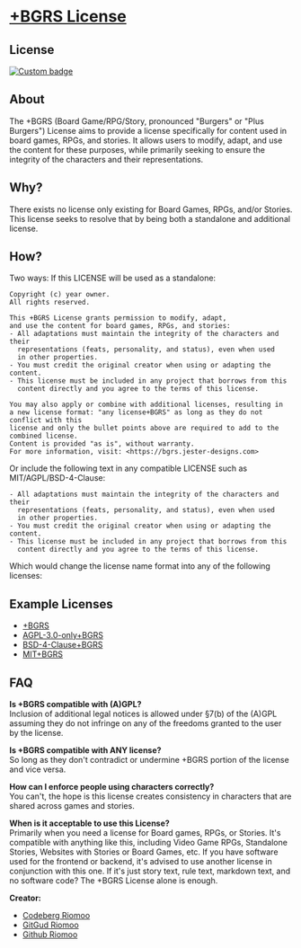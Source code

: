 # [+BGRS License](https://bgrs.jester-designs.com/)

## License

[![Custom badge](https://img.shields.io/endpoint?style=for-the-badge&url=https%3A%2F%2Fshare.jester-designs.com%2Fmedia%2Fbank%2Fkeep%2Fmitplusbsd4.json)](LICENSE)

## About
The +BGRS (Board Game/RPG/Story, pronounced "Burgers" or "Plus Burgers") License aims to provide a license specifically for content used in board games, RPGs, and stories. It allows users to modify, adapt, and use the content for these purposes, while primarily seeking to ensure the integrity of the characters and their representations.

## Why?
There exists no license only existing for Board Games, RPGs, and/or Stories. This license seeks to resolve that by being both a standalone and additional license.

## How?
Two ways:
If this LICENSE will be used as a standalone:
```
Copyright (c) year owner.
All rights reserved.

This +BGRS License grants permission to modify, adapt,
and use the content for board games, RPGs, and stories:
- All adaptations must maintain the integrity of the characters and their
  representations (feats, personality, and status), even when used
  in other properties.
- You must credit the original creator when using or adapting the content.
- This license must be included in any project that borrows from this
  content directly and you agree to the terms of this license.

You may also apply or combine with additional licenses, resulting in
a new license format: "any license+BGRS" as long as they do not conflict with this
license and only the bullet points above are required to add to the combined license.
Content is provided "as is", without warranty.
For more information, visit: <https://bgrs.jester-designs.com>
```
Or include the following text in any compatible LICENSE such as MIT/AGPL/BSD-4-Clause:
```
- All adaptations must maintain the integrity of the characters and their
  representations (feats, personality, and status), even when used
  in other properties.
- You must credit the original creator when using or adapting the content.
- This license must be included in any project that borrows from this
  content directly and you agree to the terms of this license.
```
Which would change the license name format into any of the following licenses:

## Example Licenses
- [+BGRS](www/docs/+BGRS.txt)
- [AGPL-3.0-only+BGRS](www/docs/AGPL-3.0-only+BGRS.txt)
- [BSD-4-Clause+BGRS](www/docs/BSD-4-Clause+BGRS.txt)
- [MIT+BGRS](www/docs/MIT+BGRS.txt)

## FAQ
**Is +BGRS compatible with (A)GPL?**  
Inclusion of additional legal notices is allowed under §7(b) of the (A)GPL assuming they do not infringe on any of the freedoms granted to the user by the license.

**Is +BGRS compatible with ANY license?**  
So long as they don't contradict or undermine +BGRS portion of the license and vice versa.

**How can I enforce people using characters correctly?**  
You can't, the hope is this license creates consistency in characters that are shared across games and stories.

**When is it acceptable to use this License?**  
Primarily when you need a license for Board games, RPGs, or Stories. It's compatible with anything like this, including Video Game RPGs, Standalone Stories, Websites with Stories or Board Games, etc. If you have software used for the frontend or backend, it's advised to use another license in conjunction with this one. If it's just story text, rule text, markdown text, and no software code? The +BGRS License alone is enough.

**Creator:**
- [Codeberg Riomoo](https://codeberg.org/riomoo)
- [GitGud Riomoo](https://gitgud.io/riomoo)
- [Github Riomoo](https://github.com/riomoo)
